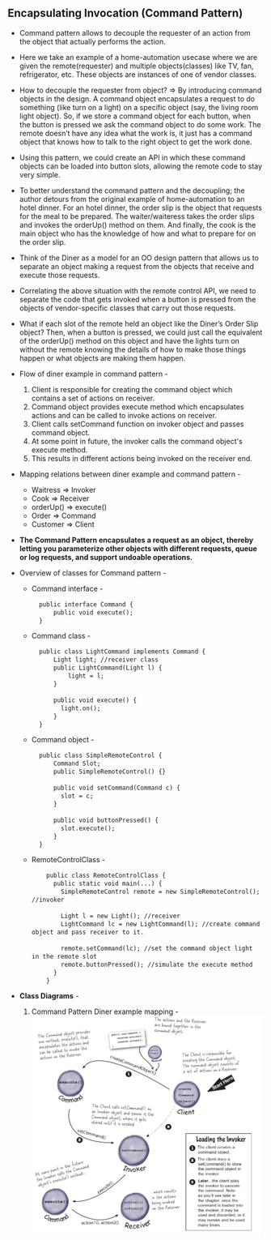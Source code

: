 ## Encapsulating  Invocation (Command Pattern)

* Command pattern allows to decouple the requester of an action from the object that actually performs the action.
* Here we take an example of a home-automation usecase where we are given the remote(requester) and multiple objects(classes) like TV, fan, refrigerator, etc. These objects are instances of one of vendor classes.
* How to decouple the requester from object? => By introducing command objects in the design. A command object encapsulates a request to do something (like turn on a light) on a specific object (say, the living room light object). So, if we store a command object for each button, when the button is pressed we ask the command object to do some work. The remote doesn’t have any idea what the work is, it just has a command object that knows how to talk to the right object to get the work done. 
* Using this pattern, we could create an API in which these command objects can be loaded into button slots, allowing the remote code to stay very simple.
* To better understand the command pattern and the decoupling; the author detours from the original example of home-automation to an hotel dinner. For an hotel dinner, the order slip is the object that requests for the meal to be prepared. The waiter/waiteress takes the order slips and invokes the orderUp() method on them. And finally, the cook is the main object who has the knowledge of how and what to prepare for on the order slip.
* Think of the Diner as a model for an OO design pattern that allows us to separate an object making a request from the objects that receive and execute those requests. 
* Correlating the above situation with the remote control API, we need to separate the code that gets invoked when a button is pressed from the objects of vendor-specific classes that carry out those requests.
* What if each slot of the remote held an object like the Diner’s Order Slip object? Then, when a button is pressed, we could just call the equivalent of the orderUp() method on this object and have the lights turn on without the remote knowing the details of how to make those things happen or what objects are making them happen.
* Flow of diner example in command pattern - 
    1. Client is responsible for creating the command object which contains a set of actions on receiver.
    2. Command object provides execute method which encapsulates actions and can be called to invoke actions on receiver.
    3. Client calls setCommand function on invoker object and passes command object.
    4. At some point in future, the invoker calls the command object's execute method.
    5. This results in different actions being invoked on the receiver end. 
* Mapping relations between diner example and command pattern -
    * Waitress => Invoker
    * Cook => Receiver
    * orderUp() => execute()
    * Order => Command
    * Customer => Client
* **The Command Pattern encapsulates a request as an object, thereby letting you parameterize other objects with different requests, queue or log requests, and support undoable operations.**
* Overview of classes for Command pattern -
  * Command interface - 
    ```
      public interface Command {
          public void execute(); 
      }
    ```
  * Command class - 
    ```
      public class LightCommand implements Command {
          Light light; //receiver class
          public LightCommand(Light l) {
              light = l;
          }

          public void execute() {
            light.on();
          }
      } 
    ```
  * Command object - 
    ```
      public class SimpleRemoteControl {
          Command Slot;
          public SimpleRemoteControl() {}

          public void setCommand(Command c) {
            slot = c;
          }

          public void buttonPressed() {
            slot.execute();
          }
      }
    ```
  * RemoteControlClass -
    ```
        public class RemoteControlClass {
          public static void main(...) {
            SimpleRemoteControl remote = new SimpleRemoteControl(); //invoker

            Light l = new Light(); //receiver
            LightCommand lc = new LightCommand(l); //create command object and pass receiver to it.

            remote.setCommand(lc); //set the command object light in the remote slot
            remote.buttonPressed(); //simulate the execute method
          }
        }
    ```

* **Class Diagrams** -
  1. Command Pattern Diner example mapping - 
        ![CommandPattern](../assets/CommandPatternDinerExample.png)
  
